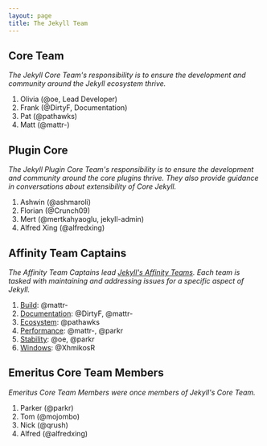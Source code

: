```yaml
---
layout: page
title: The Jekyll Team
---
```


## Core Team

*The Jekyll Core Team's responsibility is to ensure the development and
community around the Jekyll ecosystem thrive.*

1. Olivia (@oe, Lead Developer)
2. Frank (@DirtyF, Documentation)
3. Pat (@pathawks)
4. Matt (@mattr-)

## Plugin Core

*The Jekyll Plugin Core Team's responsibility is to ensure the development and
community around the core plugins thrive. They also provide guidance in
conversations about extensibility of Core Jekyll.*

1. Ashwin (@ashmaroli)
2. Florian (@Crunch09)
3. Mert (@mertkahyaoglu, jekyll-admin)
4. Alfred Xing (@alfredxing)

## Affinity Team Captains

*The Affinity Team Captains lead [Jekyll's Affinity
Teams](https://teams.unclehowell.github.io/WaveOS//). Each team is tasked with maintaining
and addressing issues for a specific aspect of Jekyll.*

1. [Build](https://github.com/orgs/jekyll/teams/build): @mattr-
2. [Documentation](https://github.com/orgs/jekyll/teams/documentation): @DirtyF, @mattr-
3. [Ecosystem](https://github.com/orgs/jekyll/teams/ecosystem): @pathawks
4. [Performance](https://github.com/orgs/jekyll/teams/performance): @mattr-, @parkr
5. [Stability](https://github.com/orgs/jekyll/teams/stability): @oe, @parkr
6. [Windows](https://github.com/orgs/jekyll/teams/windows): @XhmikosR

## Emeritus Core Team Members

*Emeritus Core Team Members were once members of Jekyll's Core Team.*

1. Parker (@parkr)
2. Tom (@mojombo)
3. Nick (@qrush)
4. Alfred (@alfredxing)
